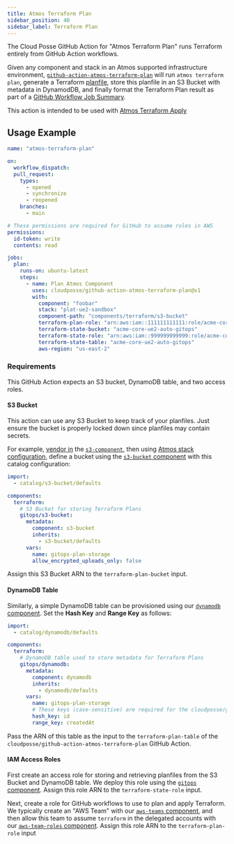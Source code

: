 ```yaml
---
title: Atmos Terraform Plan
sidebar_position: 40
sidebar_label: Terraform Plan
---
```


The Cloud Posse GitHub Action for "Atmos Terraform Plan" runs Terraform entirely from GitHub Action workflows.

Given any component and stack in an Atmos supported infrastructure environment, [`github-action-atmos-terraform-plan`](https://github.com/cloudposse/github-action-atmos-terraform-plan) will run `atmos terraform plan`, generate a Terraform [planfile](https://developer.hashicorp.com/terraform/tutorials/automation/automate-terraform), store this planfile in an S3 Bucket with metadata in DynamodDB, and finally format the Terraform Plan result as part of a [GitHub Workflow Job Summary](https://github.blog/2022-05-09-supercharging-github-actions-with-job-summaries/).

This action is intended to be used with [Atmos Terraform Apply](/integrations/github-actions/atmos-terraform-apply)

## Usage Example

```yaml
name: "atmos-terraform-plan"

on:
  workflow_dispatch:
  pull_request:
    types:
      - opened
      - synchronize
      - reopened
    branches:
      - main

# These permissions are required for GitHub to assume roles in AWS
permissions:
  id-token: write
  contents: read

jobs:
  plan:
    runs-on: ubuntu-latest
    steps:
      - name: Plan Atmos Component
        uses: cloudposse/github-action-atmos-terraform-plan@v1
        with:
          component: "foobar"
          stack: "plat-ue2-sandbox"
          component-path: "components/terraform/s3-bucket"
          terraform-plan-role: "arn:aws:iam::111111111111:role/acme-core-gbl-identity-gitops"
          terraform-state-bucket: "acme-core-ue2-auto-gitops"
          terraform-state-role: "arn:aws:iam::999999999999:role/acme-core-ue2-auto-gitops-gha"
          terraform-state-table: "acme-core-ue2-auto-gitops"
          aws-region: "us-east-2"

```

### Requirements

This GitHub Action expects an S3 bucket, DynamoDB table, and two access roles. 

#### S3 Bucket

This action can use any S3 Bucket to keep track of your planfiles. Just ensure the bucket is properly locked down since planfiles may contain secrets.

For example, [vendor in](/core-concepts/components/vendoring) the [`s3-component`](https://docs.cloudposse.com/components/library/aws/s3-bucket/), then using [Atmos stack configuration](/core-concepts/stacks/), define a bucket using the [`s3-bucket` component](https://github.com/cloudposse/terraform-aws-components/tree/main/modules/s3-bucket) with this catalog configuration:

```yaml
import:
  - catalog/s3-bucket/defaults

components:
  terraform:
    # S3 Bucket for storing Terraform Plans
    gitops/s3-bucket:
      metadata:
        component: s3-bucket
        inherits:
          - s3-bucket/defaults
      vars:
        name: gitops-plan-storage
        allow_encrypted_uploads_only: false
```


Assign this S3 Bucket ARN to the `terraform-plan-bucket` input.

#### DynamoDB Table

Similarly, a simple DynamoDB table can be provisioned using our [`dynamodb` component](https://github.com/cloudposse/terraform-aws-components/tree/main/modules/dynamodb). Set the **Hash Key** and **Range Key** as follows:

```yaml
import:
  - catalog/dynamodb/defaults

components:
  terraform:
    # DynamoDB table used to store metadata for Terraform Plans
    gitops/dynamodb:
      metadata:
        component: dynamodb
        inherits:
          - dynamodb/defaults
      vars:
        name: gitops-plan-storage
        # These keys (case-sensitive) are required for the cloudposse/github-action-terraform-plan-storage action
        hash_key: id
        range_key: createdAt
```


Pass the ARN of this table as the input to the `terraform-plan-table` of the `cloudposse/github-action-atmos-terraform-plan` GitHub Action.

#### IAM Access Roles

First create an access role for storing and retrieving planfiles from the S3 Bucket and DynamoDB table. We deploy this role using the [`gitops` component](https://docs.cloudposse.com/components/library/aws/gitops/). Assign this role ARN to the `terraform-state-role` input.

Next, create a role for GitHub workflows to use to plan and apply Terraform. We typically create an "AWS Team" with our [`aws-teams` component](https://docs.cloudposse.com/components/library/aws/aws-teams/), and then allow this team to assume `terraform` in the delegated accounts with our [`aws-team-roles` component](https://docs.cloudposse.com/components/library/aws/aws-team-roles/). Assign this role ARN to the `terraform-plan-role` input
